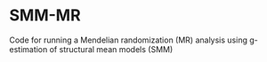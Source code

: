 # SMM-MR
Code for running a Mendelian randomization (MR) analysis using g-estimation of structural mean models (SMM)

